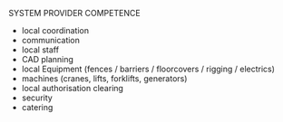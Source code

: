 SYSTEM PROVIDER COMPETENCE 

+ local coordination
+ communication
+ local staff
+ CAD planning
+ local Equipment (fences /  barriers / floorcovers / rigging / electrics)
+ machines (cranes, lifts, forklifts, generators)
+ local authorisation clearing
+ security
+ catering